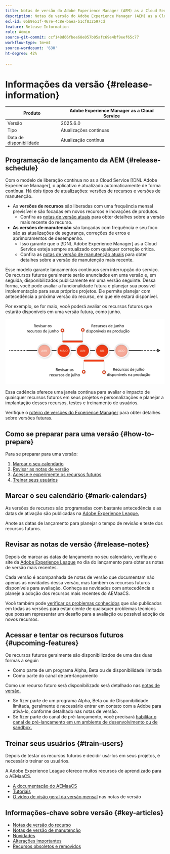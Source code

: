 ```yaml
---
title: Notas de versão do Adobe Experience Manager (AEM) as a Cloud Service.
description: Notas de versão do Adobe Experience Manager (AEM) as a Cloud Service.
exl-id: 05b9e51f-467e-4c8e-baea-b1cf832597cd
feature: Release Information
role: Admin
source-git-commit: ccf148d66fbee68e057b05afc69e4bf9eef65c77
workflow-type: tm+mt
source-wordcount: '630'
ht-degree: 42%

---
```



# Informações da versão {#release-information}

| Produto | Adobe Experience Manager as a Cloud Service |
|---|---|
| Versão | 2025.6.0 |
| Tipo | Atualizações contínuas |
| Data de disponibilidade | Atualização contínua |

## Programação de lançamento da AEM {#release-schedule}

Com o modelo de liberação contínua no as a Cloud Service [!DNL Adobe Experience Manager], o aplicativo é atualizado automaticamente de forma contínua. Há dois tipos de atualizações: versões de recursos e versões de manutenção.

* As **versões de recursos** são liberadas com uma frequência mensal previsível e são focadas em novos recursos e inovações de produtos.
   * Confira as [notas de versão atuais](/help/release-notes/release-notes-cloud/release-notes-current.md) para obter detalhes sobre a versão mais recente do recurso.
* **As versões de manutenção** são lançadas com frequência e seu foco são as atualizações de segurança, correções de erros e aprimoramentos de desempenho.
   * Isso garante que o [!DNL Adobe Experience Manager] as a Cloud Service esteja sempre atualizado com qualquer correção crítica.
   * Confira as [notas de versão de manutenção atuais](/help/release-notes/maintenance/latest.md) para obter detalhes sobre a versão de manutenção mais recente.

Esse modelo garante lançamentos contínuos sem interrupção do serviço. Os recursos futuros geralmente serão anunciados em uma versão e, em seguida, disponibilizados publicamente em uma versão seguinte. Dessa forma, você pode avaliar a funcionalidade futura e planejar sua possível implementação para seus próprios projetos. Ele permite planejar com antecedência a próxima versão do recurso, em que ele estará disponível.

Por exemplo, se for maio, você poderá avaliar os recursos futuros que estarão disponíveis em uma versão futura, como junho.

![Gráfico de cadência de recursos futuros](assets/prerelease-cadence.png)

Essa cadência oferece uma janela contínua para avaliar o impacto de quaisquer recursos futuros em seus projetos e personalizações e planejar a implantação desses recursos, testes e treinamento de usuários.

Verifique o [roteiro de versões do Experience Manager](https://experienceleague.adobe.com/docs/experience-manager-release-information/aem-release-updates/update-releases-roadmap.html?lang=pt-BR#aem-as-cloud-service) para obter detalhes sobre versões futuras.

## Como se preparar para uma versão {#how-to-prepare}

Para se preparar para uma versão:

1. [Marcar o seu calendário](#mark-calendars)
1. [Revisar as notas de versão](#release-notes)
1. [Acesse e experimente os recursos futuros](#upcoming-features)
1. [Treinar seus usuários](#train-users)

## Marcar o seu calendário {#mark-calendars}

As versões de recursos são programadas com bastante antecedência e as datas de ativação são publicadas na [Adobe Experience League.](https://experienceleague.adobe.com/docs/experience-manager-release-information/aem-release-updates/update-releases-roadmap.html?lang=pt-BR#aem-as-cloud-service)

Anote as datas de lançamento para planejar o tempo de revisão e teste dos recursos futuros.

## Revisar as notas de versão {#release-notes}

Depois de marcar as datas de lançamento no seu calendário, verifique o site da [Adobe Experience League](/help/release-notes/release-notes-cloud/release-notes-current.md) no dia do lançamento para obter as notas de versão mais recentes.

Cada versão é acompanhada de notas de versão que documentam não apenas as novidades dessa versão, mas também os recursos futuros disponíveis para avaliação. Conheça as novidades com antecedência e planeje a adoção dos recursos mais recentes do AEMaaCS.

Você também pode [verificar os problemas conhecidos](/help/release-notes/maintenance/latest.md) que são publicados em todas as versões para estar ciente de quaisquer problemas técnicos que possam representar um desafio para a avaliação ou possível adoção de novos recursos.

## Acessar e tentar os recursos futuros {#upcoming-features}

Os recursos futuros geralmente são disponibilizados de uma das duas formas a seguir:

* Como parte de um programa Alpha, Beta ou de disponibilidade limitada
* Como parte do canal de pré-lançamento

Como um recurso futuro será disponibilizado será detalhado nas [notas de versão.](#release-notes)

* Se fizer parte de um programa Alpha, Beta ou de Disponibilidade limitada, geralmente é necessário entrar em contato com a Adobe para ativá-lo, conforme detalhado nas notas de versão.
* Se fizer parte do canal de pré-lançamento, você precisará [habilitar o canal de pré-lançamento em um ambiente de desenvolvimento ou de sandbox.](/help/release-notes/prerelease.md)

## Treinar seus usuários {#train-users}

Depois de testar os recursos futuros e decidir usá-los em seus projetos, é necessário treinar os usuários.

A Adobe Experience League oferece muitos recursos de aprendizado para o AEMaaCS.

* [A documentação do AEMaaCS](https://experienceleague.adobe.com/docs/experience-manager-cloud-service.html?lang=pt-BR)
* [Tutoriais](https://experienceleague.adobe.com/docs/experience-manager-learn/aem-tutorials/overview.html?lang=pt-BR)
* [O vídeo de visão geral da versão mensal](/help/release-notes/release-notes-cloud/release-notes-current.md#release-video) nas notas de versão

## Informações-chave sobre versão {#key-articles}

* [Notas de versão do recurso](/help/release-notes/release-notes-cloud/release-notes-current.md)
* [Notas de versão de manutenção](/help/release-notes/maintenance/latest.md)
* [Novidades](what-is-new.md)
* [Alterações importantes](aem-cloud-changes.md)
* [Recursos obsoletos e removidos](deprecated-removed-features.md)
